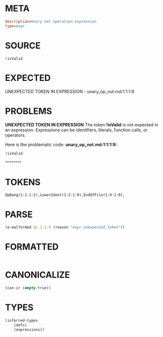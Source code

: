 # META
~~~ini
description=Unary not operation expression
type=expr
~~~
# SOURCE
~~~roc
!isValid
~~~
# EXPECTED
UNEXPECTED TOKEN IN EXPRESSION - unary_op_not.md:1:1:1:9
# PROBLEMS
**UNEXPECTED TOKEN IN EXPRESSION**
The token **!isValid** is not expected in an expression.
Expressions can be identifiers, literals, function calls, or operators.

Here is the problematic code:
**unary_op_not.md:1:1:1:9:**
```roc
!isValid
```
^^^^^^^^


# TOKENS
~~~zig
OpBang(1:1-1:2),LowerIdent(1:2-1:9),EndOfFile(1:9-1:9),
~~~
# PARSE
~~~clojure
(e-malformed @1.1-1.9 (reason "expr_unexpected_token"))
~~~
# FORMATTED
~~~roc

~~~
# CANONICALIZE
~~~clojure
(can-ir (empty true))
~~~
# TYPES
~~~clojure
(inferred-types
	(defs)
	(expressions))
~~~
